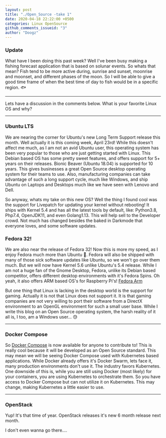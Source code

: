 ```yaml
---
layout: post
title: "./Open_Source -take 1"
date: 2020-04-18 22:22:00 +0500
categories: Linux OpenSource
github_comments_issueid: "3"
author: "Doogz"
---
```


### Update

What have I been doing this past week? Well I've been busy making a fishing forecast
application that is based on solunar events. So whats that mean? Fish tend to be more
active during, sunrise and sunset, moonrise and moonset, and different phases of the moon.
So I will be able to give a good time frame of when the best time of day to fish would be
in a specific region. :fish:

---

Lets have a discussion in the comments below. What is your favorite Linux OS and why?

---

### Ubuntu LTS

We are nearing the corner for Ubuntu's new Long Term Support release this month.
Well actually it is this coming week, April 23rd! While this doesn't affect me much,
as I am not an avid Ubuntu user, this operating system has been very popular to those
who are just getting started with Linux. This Debian based OS has some pretty sweet features,
and offers support for 5+ years on their releases. Bionic Beaver (Ubuntu 18.04)
is supported for 10 years. This gives businesses a great Open Source desktop operating system
for their teams to use. Also, manufacturing companies can take advantage of such a 
long support cycle, much like Windows, and ship Ubuntu on Laptops and Desktops much like
we have seen with Lenovo and Dell.

So anyway, whats my take on this new OS? Well the thing I found cool was the support
for Livepatch for updating your kernel without rebooting! It ships with Kernel 5.4
and has all the latest tools by default, like: Python3.8, Php7.4, OpenJDK11, and even
Golang1.13. This will help sell to the Developer crowd. Not much has changed besides
the baked in Darkmode that everyone loves, and some software updates.

### Fedora 32!

We are also near the release of Fedora 32! Now this is more my speed, as I enjoy
Fedora much more than Ubuntu :beer:. Fedora will also be shipped with many of those sick software
updates like Ubuntu, so we won't go over them much. But we will now have Kernel 5.6 unlike
Ubuntu's 5.4 release. While I am not a huge fan of the Gnome Desktop, Fedora, unlike
its Debian based competitor, offers different desktop environments with it's Fedora Spins.
Oh yeah, it also offers ARM based OS's for Raspberry Pi's! [Fedora Arm](https://arm.fedoraproject.org/prerelease)


But one thing that Linux is lacking in the desktop
world is the support for gaming. Actually it is not that Linux does not support it.
It is that gaming companies are not very willing to port their software from a DirectX environment to an 
OpenGL environment for such a small user base. While I write this blog on an Open Source
operating system, the harsh reality of it all is, I too, am a Windows user... :sweat:

---

### Docker Compose

So [Docker Compose](https://github.com/docker/awesome-compose) is now available for anyone to contribute to!
This is really cool because it will be developed as an Open Source standard. This may mean
we will be seeing Docker Compose used with Kubernetes based applications. While Docker
already offers it's Docker Swarm, lets face it, many production environments don't use it.
The industry favors Kubernetes. One downside of this is, while you are still using Docker (most likely)
for your containers, you are using Kubernetes to orchestrate them. So you have access
to Docker Compose but can not utilize it on Kubernetes. This may change, making 
Kubernetes a little easier to use.

---

### OpenStack

Yup! It's that time of year. OpenStack releases it's new 6 month release next month.

I don't even wanna go there....




